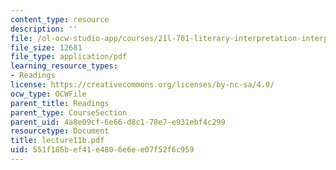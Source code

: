 ```yaml
---
content_type: resource
description: ''
file: /ol-ocw-studio-app/courses/21l-701-literary-interpretation-interpreting-poetry-fall-2003/551f186bef41e4806e6ee07f52f6c959_lecture11b.pdf
file_size: 12681
file_type: application/pdf
learning_resource_types:
- Readings
license: https://creativecommons.org/licenses/by-nc-sa/4.0/
ocw_type: OCWFile
parent_title: Readings
parent_type: CourseSection
parent_uid: 4a8e09cf-6e66-d8c1-78e7-e931ebf4c299
resourcetype: Document
title: lecture11b.pdf
uid: 551f186b-ef41-e480-6e6e-e07f52f6c959
---
```

